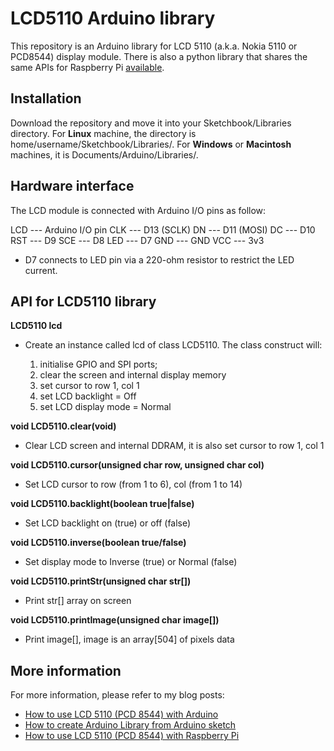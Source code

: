 # LCD5110 Arduino library
This repository is an Arduino library for LCD 5110 (a.k.a. Nokia 5110 or PCD8544) display module. There is also a python library that shares the same APIs for Raspberry Pi [available](https://github.com/e-tinkers/LCD-5110-Raspberry-Library).

## Installation

Download the repository and move it into your Sketchbook/Libraries directory. For **Linux** machine, the directory is home/username/Sketchbook/Libraries/. For **Windows** or **Macintosh** machines, it is Documents/Arduino/Libraries/.

## Hardware interface

The LCD module is connected with Arduino I/O pins as follow:

LCD --- Arduino I/O pin
CLK --- D13 (SCLK)
DN --- D11 (MOSI)
DC --- D10
RST --- D9
SCE --- D8
LED --- D7
GND --- GND
VCC --- 3v3

* D7 connects to LED pin via a 220-ohm resistor to restrict the LED current.

## API for LCD5110 library


**LCD5110 lcd**
- Create an instance called lcd of class LCD5110\. The class construct will:

    1. initialise GPIO and SPI ports;
    2. clear the screen and internal display memory
    3. set cursor to row 1, col 1
    4. set LCD backlight = Off
    5. set LCD display mode = Normal


**void LCD5110.clear(void)**
- Clear LCD screen and internal DDRAM, it is also set cursor to row 1, col 1


**void LCD5110.cursor(unsigned char row, unsigned char col)**
- Set LCD cursor to row (from 1 to 6), col (from 1 to 14)


**void LCD5110.backlight(boolean true|false)**
- Set LCD backlight on (true) or off (false)


**void LCD5110.inverse(boolean true/false)**
- Set display mode to Inverse (true) or Normal (false)


**void LCD5110.printStr(unsigned char str[])**
- Print str[] array on screen


**void LCD5110.printImage(unsigned char image[])**
- Print image[], image is an array[504] of pixels data

## More information

For more information, please refer to my blog posts:
- [How to use LCD 5110 (PCD 8544) with Arduino](https://www.e-tinkers.com/2017/11/how-to-use-lcd-5110-pcd-8544-with-arduino/)
- [How to create Arduino Library from Arduino sketch](https://www.e-tinkers.com/2017/12/how-to-create-arduino-library-from-arduino-sketch/)
- [How to use LCD 5110 (PCD 8544) with Raspberry Pi](https://www.e-tinkers.com/2017/11/how-to-use-lcd-5110-pcd-8544-with-raspberry-pi/)
